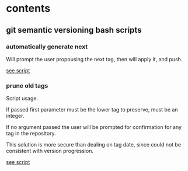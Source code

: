 # contents

## git semantic versioning bash scripts

### automatically generate next

Will prompt the user propousing the next tag, then will apply it, and push.

[see script](next_git_tag.sh)

### prune old tags

Script usage.

If passed first parameter must be the lower tag to preserve, must be an integer.

If no argument passed the user will be prompted for confirmation for any tag in the repository.

This solution is more secure than dealing on tag date, since could not be consistent with version progression.

[see script](prune_git_tags.sh)

